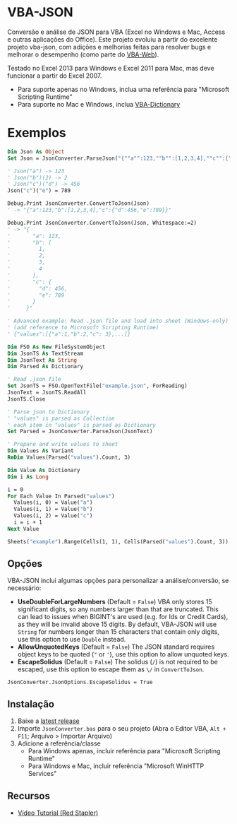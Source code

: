 # VBA-JSON

Conversão e análise de JSON para VBA (Excel no Windows e Mac, Access e outras aplicações do Office).
Este projeto evoluiu a partir do excelente projeto vba-json, com adições e melhorias feitas para resolver bugs e melhorar o desempenho (como parte do [VBA-Web](https://github.com/VBA-tools/VBA-Web)).

Testado no Excel 2013 para Windows e Excel 2011 para Mac, mas deve funcionar a partir do Excel 2007.

- Para suporte apenas no Windows, inclua uma referência para "Microsoft Scripting Runtime"
- Para suporte no Mac e Windows, inclua [VBA-Dictionary](https://github.com/VBA-tools/VBA-Dictionary)

# Exemplos

```vb
Dim Json As Object
Set Json = JsonConverter.ParseJson("{""a"":123,""b"":[1,2,3,4],""c"":{""d"":456}}")

' Json("a") -> 123
' Json("b")(2) -> 2
' Json("c")("d") -> 456
Json("c")("e") = 789

Debug.Print JsonConverter.ConvertToJson(Json)
' -> "{"a":123,"b":[1,2,3,4],"c":{"d":456,"e":789}}"

Debug.Print JsonConverter.ConvertToJson(Json, Whitespace:=2)
' -> "{
'       "a": 123,
'       "b": [
'         1,
'         2,
'         3,
'         4
'       ],
'       "c": {
'         "d": 456,
'         "e": 789  
'       }
'     }"
```

```vb
' Advanced example: Read .json file and load into sheet (Windows-only)
' (add reference to Microsoft Scripting Runtime)
' {"values":[{"a":1,"b":2,"c": 3},...]}

Dim FSO As New FileSystemObject
Dim JsonTS As TextStream
Dim JsonText As String
Dim Parsed As Dictionary

' Read .json file
Set JsonTS = FSO.OpenTextFile("example.json", ForReading)
JsonText = JsonTS.ReadAll
JsonTS.Close

' Parse json to Dictionary
' "values" is parsed as Collection
' each item in "values" is parsed as Dictionary
Set Parsed = JsonConverter.ParseJson(JsonText)

' Prepare and write values to sheet
Dim Values As Variant
ReDim Values(Parsed("values").Count, 3)

Dim Value As Dictionary
Dim i As Long

i = 0
For Each Value In Parsed("values")
  Values(i, 0) = Value("a")
  Values(i, 1) = Value("b")
  Values(i, 2) = Value("c")
  i = i + 1
Next Value

Sheets("example").Range(Cells(1, 1), Cells(Parsed("values").Count, 3)) = Values
```

## Opções

VBA-JSON inclui algumas opções para personalizar a análise/conversão, se necessário:

- __UseDoubleForLargeNumbers__ (Default = `False`) VBA only stores 15 significant digits, so any numbers larger than that are truncated.
  This can lead to issues when BIGINT's are used (e.g. for Ids or Credit Cards), as they will be invalid above 15 digits.
  By default, VBA-JSON will use `String` for numbers longer than 15 characters that contain only digits, use this option to use `Double` instead.
- __AllowUnquotedKeys__ (Default = `False`) The JSON standard requires object keys to be quoted (`"` or `'`), use this option to allow unquoted keys.
- __EscapeSolidus__ (Default = `False`) The solidus (`/`) is not required to be escaped, use this option to escape them as `\/` in `ConvertToJson`.

```VB.net
JsonConverter.JsonOptions.EscapeSolidus = True
```

## Instalação

1. Baixe a [latest release](https://github.com/pricingtech/VBA-JSON)
2. Importe `JsonConverter.bas` para o seu projeto (Abra o Editor VBA, `Alt + F11`; Arquivo > Importar Arquivo)
3. Adicione a referência/classe
   - Para Windows apenas, incluir referência para "Microsoft Scripting Runtime"
   - Para Windows e Mac, incluir referência "Microsoft WinHTTP Services"

## Recursos

- [Vídeo Tutorial (Red Stapler)](https://youtu.be/CFFLRmHsEAs)
